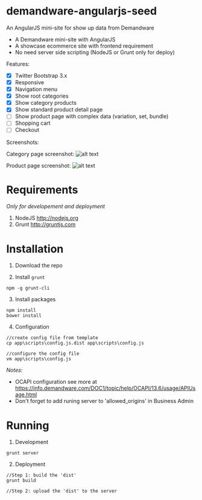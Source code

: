 demandware-angularjs-seed
=========================

An AngularJS mini-site for show up data from Demandware

- A Demandware mini-site with AngularJS
- A showcase ecommerce site with frontend requirement
- No need server side scripting (NodeJS or Grunt only for deploy)

Features:

- [x] Twitter Bootstrap 3.x
- [x] Responsive
- [x] Navigation menu
- [x] Show root categories 
- [x] Show category products
- [x] Show standard product detail page
- [ ] Show product page with complex data (variation, set, bundle)
- [ ] Shopping cart
- [ ] Checkout

Screenshots:

Category page screenshot:
![alt text](https://raw.githubusercontent.com/nhduy1985/demandware-angularjs-seed/develop/screenshots/ss_category_1.png "Category Page")

Product page screenshot:
![alt text](https://raw.githubusercontent.com/nhduy1985/demandware-angularjs-seed/develop/screenshots/ss_product_1.png "Product Page")

Requirements
============

*Only for developement and deployment*

1. NodeJS http://nodejs.org
2. Grunt http://gruntjs.com


Installation
============

1. Download the repo

2. Install ``grunt``

 ```
 npm -g grunt-cli
 ```
 
3. Install packages

 ```
 npm install
 bower install
 ```
4. Configuration
 ```
 //create config file from template
 cp app\scripts\config.js.dist app\scripts\config.js
 
 //configure the config file
 vm app\scripts\config.js
 ```
 
 *Notes:*
 - OCAPI configuration see more at https://info.demandware.com/DOC1/topic/help/OCAPI/13.6/usage/APIUsage.html
 - Don't forget to add runing server to 'allowed_origins' in Business Admin

Running
=======

1. Development
 ```
 grunt server
 ```
 
2. Deployment
 ```
 //Step 1: build the 'dist'
 grunt build
 
 //Step 2: upload the 'dist' to the server
 ```
 